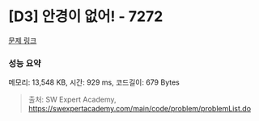 # [D3] 안경이 없어! - 7272 

[문제 링크](https://swexpertacademy.com/main/code/problem/problemDetail.do?contestProbId=AWl0ZQ8qn7UDFAXz) 

### 성능 요약

메모리: 13,548 KB, 시간: 929 ms, 코드길이: 679 Bytes



> 출처: SW Expert Academy, https://swexpertacademy.com/main/code/problem/problemList.do
